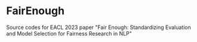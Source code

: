 # FairEnough
Source codes for EACL 2023 paper "Fair Enough: Standardizing Evaluation and Model Selection for Fairness Research in NLP"
